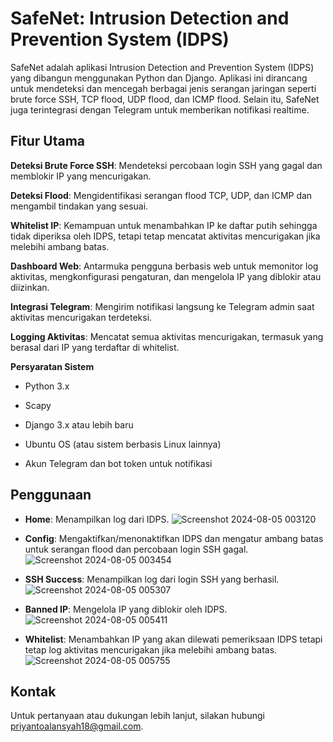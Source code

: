 # **SafeNet: Intrusion Detection and Prevention System (IDPS)**

SafeNet adalah aplikasi Intrusion Detection and Prevention System (IDPS) yang dibangun menggunakan Python dan Django. Aplikasi ini dirancang untuk mendeteksi dan mencegah berbagai jenis serangan jaringan seperti brute force SSH, TCP flood, UDP flood, dan ICMP flood. Selain itu, SafeNet juga terintegrasi dengan Telegram untuk memberikan notifikasi realtime.


## **Fitur Utama**

**Deteksi Brute Force SSH**: Mendeteksi percobaan login SSH yang gagal dan memblokir IP yang mencurigakan.

**Deteksi Flood**: Mengidentifikasi serangan flood TCP, UDP, dan ICMP dan mengambil tindakan yang sesuai.

**Whitelist IP**: Kemampuan untuk menambahkan IP ke daftar putih sehingga tidak diperiksa oleh IDPS, tetapi tetap mencatat aktivitas mencurigakan jika melebihi ambang batas.

**Dashboard Web**: Antarmuka pengguna berbasis web untuk memonitor log aktivitas, mengkonfigurasi pengaturan, dan mengelola IP yang diblokir atau diizinkan.

**Integrasi Telegram**: Mengirim notifikasi langsung ke Telegram admin saat aktivitas mencurigakan terdeteksi.

**Logging Aktivitas**: Mencatat semua aktivitas mencurigakan, termasuk yang berasal dari IP yang terdaftar di whitelist.

**Persyaratan Sistem**

* Python 3.x

* Scapy

* Django 3.x atau lebih baru

* Ubuntu OS (atau sistem berbasis Linux lainnya)

* Akun Telegram dan bot token untuk notifikasi

## **Penggunaan**

* **Home**: Menampilkan log dari IDPS.
![Screenshot 2024-08-05 003120](https://github.com/user-attachments/assets/989bbb66-1f3f-4422-b5bb-e04c50b964a2)
* **Config**: Mengaktifkan/menonaktifkan IDPS dan mengatur ambang batas untuk serangan flood dan percobaan login SSH gagal.
![Screenshot 2024-08-05 003454](https://github.com/user-attachments/assets/a72d9347-5313-4f9e-9a28-82eb0ecb2b36)

* **SSH Success**: Menampilkan log dari login SSH yang berhasil.
![Screenshot 2024-08-05 005307](https://github.com/user-attachments/assets/4f441635-51ba-4652-92e8-6b562799f287)

* **Banned IP**: Mengelola IP yang diblokir oleh IDPS.
![Screenshot 2024-08-05 005411](https://github.com/user-attachments/assets/994dc386-86e3-46c1-b567-5ee127e2cddd)

* **Whitelist**: Menambahkan IP yang akan dilewati pemeriksaan IDPS tetapi tetap log aktivitas mencurigakan jika melebihi ambang batas.
![Screenshot 2024-08-05 005755](https://github.com/user-attachments/assets/c81ace70-e94f-4ad4-a46e-7f3912aebba4)

## **Kontak**

Untuk pertanyaan atau dukungan lebih lanjut, silakan hubungi priyantoalansyah18@gmail.com.
